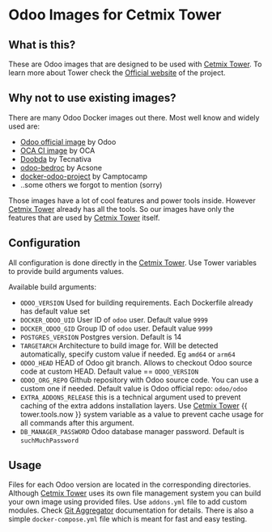 # Odoo Images for Cetmix Tower

## What is this?

These are Odoo images that are designed to be used with [Cetmix Tower](https://cetmix.com/tower). 
To learn more about Tower check the [Official website](https://cetmix.com/tower) of the project.

## Why not to use existing images?

There are many Odoo Docker images out there. Most well know and widely used are:

- [Odoo official image](https://github.com/odoo/docker) by Odoo
- [OCA CI image](https://github.com/OCA/oca-ci) by OCA
- [Doobda](https://github.com/Tecnativa/doodba) by Tecnativa
- [odoo-bedroc](https://github.com/acsone/odoo-bedrock) by Acsone
- [docker-odoo-project](https://github.com/camptocamp/docker-odoo-project/tree/master) by Camptocamp
- ..some others we forgot to mention (sorry)

Those images have a lot of cool features and power tools inside.
However [Cetmix Tower](https://cetmix.com/tower) already has all the tools.
So our images have only the features that are used by [Cetmix Tower](https://cetmix.com/tower) itself.

## Configuration

All configuration is done directly in the [Cetmix Tower](https://cetmix.com/tower). Use Tower variables to provide build arguments values.

Available build arguments:

- `ODOO_VERSION` Used for building requirements. Each Dockerfile already has default value set
- `DOCKER_ODOO_UID` User ID of `odoo` user. Default value `9999`  
- `DOCKER_ODOO_GID` Group ID of `odoo` user. Default value `9999`
- `POSTGRES_VERSION` Postgres version. Default is 14
- `TARGETARCH` Architecture to build image for. Will be detected automatically, specify custom value if needed. Eg `amd64` or `arm64` 
- `ODOO_HEAD` HEAD of Odoo git branch. Allows to checkout Odoo source code at custom HEAD. Default value == `ODOO_VERSION`
- `ODOO_ORG_REPO` Github repository with Odoo source code. You can use a custom one if needed. Default value is Odoo official repo: `odoo/odoo`
- `EXTRA_ADDONS_RELEASE` this is a technical argument used to prevent caching of the extra addons installation layers. Use [Cetmix Tower](https://cetmix.com/tower) {{ tower.tools.now }} system variable as a value to prevent cache usage for all commands after this argument.
- `DB_MANAGER_PASSWORD` Odoo database manager password. Default is `suchMuchPassword`



## Usage

Files for each Odoo version are located in the corresponding directories. Although [Cetmix Tower](https://cetmix.com/tower) uses its own file management system you can build your own image using provided files.
Use `addons.yml` file to add custom modules. Check [Git Aggregator](https://github.com/acsone/git-aggregator) documentation for details.
There is also a simple `docker-compose.yml` file which is meant for fast and easy testing.
